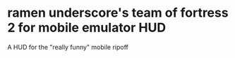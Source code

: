 # ramen underscore's team of fortress 2 for mobile emulator HUD
 A HUD for the "really funny" mobile ripoff
